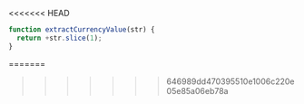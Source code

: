 <<<<<<< HEAD
```js run
function extractCurrencyValue(str) {
  return +str.slice(1);
}
```
=======
>>>>>>> 646989dd470395510e1006c220e05e85a06eb78a
